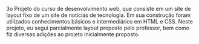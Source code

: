 3o Projeto do curso de desenvolvimento web, que consiste em um site de layout fixo de um site de notícias de tecnologia. Em sua construção foram utilizados conhecimentos básicos e intermediários em HTML e CSS. Neste projeto, eu segui parcialmente layout proposto pelo professor, bem como fiz diversas adições ao projeto inicialmente proposto.